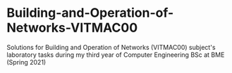 # Building-and-Operation-of-Networks-VITMAC00
Solutions for Building and Operation of Networks (VITMAC00) subject's laboratory tasks during my third year of Computer Engineering BSc at BME (Spring 2021)
